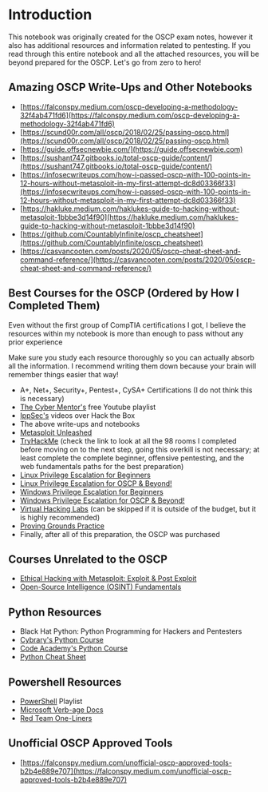 # Introduction

This notebook was originally created for the OSCP exam notes, however it also has additional resources and information related to pentesting. If you read through this entire notebook and all the attached resources, you will be beyond prepared for the OSCP. Let's go from zero to hero! 

## Amazing OSCP Write-Ups and Other Notebooks

* [https://falconspy.medium.com/oscp-developing-a-methodology-32f4ab471fd6](https://falconspy.medium.com/oscp-developing-a-methodology-32f4ab471fd6)
* [https://scund00r.com/all/oscp/2018/02/25/passing-oscp.html](https://scund00r.com/all/oscp/2018/02/25/passing-oscp.html)
* [https://guide.offsecnewbie.com/](https://guide.offsecnewbie.com)
* [https://sushant747.gitbooks.io/total-oscp-guide/content/](https://sushant747.gitbooks.io/total-oscp-guide/content/)
* [https://infosecwriteups.com/how-i-passed-oscp-with-100-points-in-12-hours-without-metasploit-in-my-first-attempt-dc8d03366f33](https://infosecwriteups.com/how-i-passed-oscp-with-100-points-in-12-hours-without-metasploit-in-my-first-attempt-dc8d03366f33)
* [https://hakluke.medium.com/haklukes-guide-to-hacking-without-metasploit-1bbbe3d14f90](https://hakluke.medium.com/haklukes-guide-to-hacking-without-metasploit-1bbbe3d14f90)
* [https://github.com/CountablyInfinite/oscp_cheatsheet](https://github.com/CountablyInfinite/oscp_cheatsheet)
* [https://casvancooten.com/posts/2020/05/oscp-cheat-sheet-and-command-reference/](https://casvancooten.com/posts/2020/05/oscp-cheat-sheet-and-command-reference/)

## Best Courses for the OSCP (Ordered by How I Completed Them)

Even without the first group of CompTIA certifications I got, I believe the resources within my notebook is more than enough to pass without any prior experience

Make sure you study each resource thoroughly so you can actually absorb all the information. I recommend writing them down because your brain will remember things easier that way!

* A+, Net+, Security+, Pentest+, CySA+ Certifications (I do not think this is necessary) 
* [The Cyber Mentor's](https://www.youtube.com/playlist?list=PLLKT\_\_MCUeiwBa7d7F_vN1GUwz\_2TmVQj) free Youtube playlist
* [IppSec's](https://www.youtube.com/c/ippsec/videos) videos over Hack the Box
* The above write-ups and notebooks
* [Metasploit Unleashed](https://www.offensive-security.com/metasploit-unleashed/)
* [TryHackMe](https://tryhackme.com/p/DarthPwn) (check the link to look at all the 98 rooms I completed before moving on to the next step, going this overkill is not necessary; at least complete the complete beginner, offensive pentesting, and the web fundamentals paths for the best preparation)
* [Linux Privilege Escalation for Beginners](https://www.udemy.com/course/linux-privilege-escalation-for-beginners/)
* [Linux Privilege Escalation for OSCP & Beyond!](https://www.udemy.com/course/linux-privilege-escalation/)
* [Windows Privilege Escalation for Beginners](https://www.udemy.com/course/windows-privilege-escalation-for-beginners/)
* [Windows Privilege Escalation for OSCP & Beyond!](https://www.udemy.com/course/windows-privilege-escalation/)
* [Virtual Hacking Labs](https://www.virtualhackinglabs.com) (can be skipped if it is outside of the budget, but it is highly recommended)
* [Proving Grounds Practice](https://www.offensive-security.com/labs/individual/)
* Finally, after all of this preparation, the OSCP was purchased

## Courses Unrelated to the OSCP

* [Ethical Hacking with Metasploit: Exploit & Post Exploit](https://www.udemy.com/course/ethical-hacking-with-metasploit-exploit-post-exploit/)
* [Open-Source Intelligence (OSINT) Fundamentals](https://www.udemy.com/course/osint-fundamentals/)

## Python Resources

* Black Hat Python: Python Programming for Hackers and Pentesters
* [Cybrary's Python Course](https://www.cybrary.it/course/python/)
* [Code Academy's Python Course](https://www.codecademy.com/learn/learn-python-3)
* [Python Cheat Sheet](https://darknetdiaries.com/imgs/Python-CheatSheet.pdf)

## Powershell Resources

* [PowerShell](https://www.youtube.com/playlist?list=PLCGGtLsUjhm2k22nFHHdupAK0hSNZVfXi) Playlist
* [Microsoft Verb-age Docs](https://docs.microsoft.com/en-us/powershell/scripting/developer/cmdlet/approved-verbs-for-windows-powershell-commands?view=powershell-7)
* [Red Team One-Liners](https://gist.github.com/jivoi/c354eaaf3019352ce32522f916c03d70)

## Unofficial OSCP Approved Tools

* [https://falconspy.medium.com/unofficial-oscp-approved-tools-b2b4e889e707](https://falconspy.medium.com/unofficial-oscp-approved-tools-b2b4e889e707)
